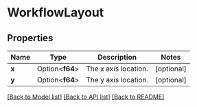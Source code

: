# WorkflowLayout

## Properties

Name | Type | Description | Notes
------------ | ------------- | ------------- | -------------
**x** | Option<**f64**> | The x axis location. | [optional]
**y** | Option<**f64**> | The y axis location. | [optional]

[[Back to Model list]](../README.md#documentation-for-models) [[Back to API list]](../README.md#documentation-for-api-endpoints) [[Back to README]](../README.md)


